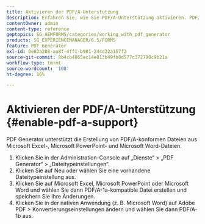 ```yaml
---
title: Aktivieren der PDF/A-Unterstützung
description: Erfahren Sie, wie Sie PDF/A-Unterstützung aktivieren. PDF/A-konforme Dateien können aus Microsoft Excel-, Microsoft PowerPoint- und Microsoft Word-Dateien erstellt werden.
contentOwner: admin
content-type: reference
geptopics: SG_AEMFORMS/categories/working_with_pdf_generator
products: SG_EXPERIENCEMANAGER/6.5/FORMS
feature: PDF Generator
exl-id: 0e83a208-aa8f-4ff1-b981-244d22a157f2
source-git-commit: 8b4cb4065ec14e813b49fb0d577c372790c9b21a
workflow-type: tm+mt
source-wordcount: '108'
ht-degree: 16%

---
```


# Aktivieren der PDF/A-Unterstützung {#enable-pdf-a-support}

PDF Generator unterstützt die Erstellung von PDF/A-konformen Dateien aus Microsoft Excel-, Microsoft PowerPoint- und Microsoft Word-Dateien.

1. Klicken Sie in der Administration-Console auf „Dienste“ > „PDF Generator“ > „Dateitypeinstellungen“.
1. Klicken Sie auf Neu oder wählen Sie eine vorhandene Dateitypeinstellung aus.
1. Klicken Sie auf Microsoft Excel, Microsoft PowerPoint oder Microsoft Word und wählen Sie dann PDF/A-1a-kompatible Datei erstellen und speichern Sie Ihre Änderungen.
1. Klicken Sie in der nativen Anwendung (z. B. Microsoft Word) auf Adobe PDF > Konvertierungseinstellungen ändern und wählen Sie dann PDF/A-1b aus.
